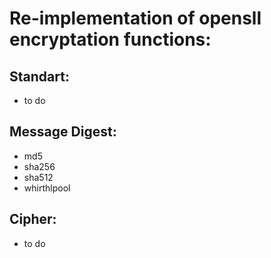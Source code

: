 # Re-implementation of opensll encryptation functions:
## Standart:
- to do
## Message Digest:
- md5
- sha256
- sha512
- whirthlpool
## Cipher:
- to do
